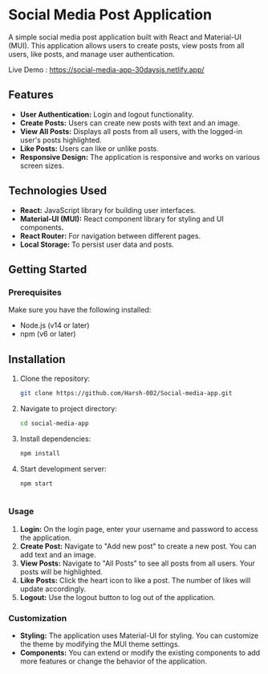 # Social Media Post Application

A simple social media post application built with React and Material-UI (MUI). This application allows users to create posts, view posts from all users, like posts, and manage user authentication.

Live Demo : https://social-media-app-30daysjs.netlify.app/

## Features

-   **User Authentication:**  Login and logout functionality.
-   **Create Posts:**  Users can create new posts with text and an image.
-   **View All Posts:**  Displays all posts from all users, with the logged-in user's posts highlighted.
-   **Like Posts:**  Users can like or unlike posts.
-   **Responsive Design:**  The application is responsive and works on various screen sizes.

## Technologies Used

-   **React:**  JavaScript library for building user interfaces.
-   **Material-UI (MUI):**  React component library for styling and UI components.
-   **React Router:**  For navigation between different pages.
-   **Local Storage:**  To persist user data and posts.

## Getting Started

### Prerequisites

Make sure you have the following installed:

-   Node.js (v14 or later)
-   npm (v6 or later)


## Installation

1. Clone the repository:

   ```bash
   git clone https://github.com/Harsh-002/Social-media-app.git
   
   
2. Navigate to project directory:

   ```bash
   cd social-media-app
   
3. Install dependencies:

   ```bash
   npm install
   
4. Start development server:

   ```bash
   npm start
    

### Usage

1.  **Login:**  On the login page, enter your username and password to access the application.
2.  **Create Post:**  Navigate to "Add new post" to create a new post. You can add text and an image.
3.  **View Posts:**  Navigate to "All Posts" to see all posts from all users. Your posts will be highlighted.
4.  **Like Posts:**  Click the heart icon to like a post. The number of likes will update accordingly.
5.  **Logout:**  Use the logout button to log out of the application.

### Customization

-   **Styling:**  The application uses Material-UI for styling. You can customize the theme by modifying the MUI theme settings.
-   **Components:**  You can extend or modify the existing components to add more features or change the behavior of the application.
